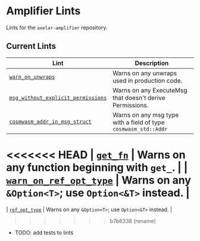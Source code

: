 # Amplifier Lints

Lints for the `axelar-amplifier` repository.

## Current Lints

| Lint | Description |
| - | - |
| [`warn_on_unwraps`](./amplifier-lints/warn_on_unwraps) | Warns on any unwraps used in production code. |
| [`msg_without_explicit_permissions`](./msg_without_explicit_permissions) | Warns on any ExecuteMsg that doesn't derive Permissions. |
| [`cosmwasm_addr_in_msg_struct`](./cosmwasm_addr_in_msg_struct)| Warns on any msg type with a field of type `cosmwasm_std::Addr` |
<<<<<<< HEAD
| [`get_fn`](./amplifier-lints/get_fn) | Warns on any function beginning with `get_`. |
| [`warn_on_ref_opt_type`](./amplifier-lints/warn_on_ref_opt_type) | Warns on any `&Option<T>`; use `Option<&T>` instead. |
=======
| [`ref_opt_type`](./amplifier-lints/ref_opt_type) | Warns on any `&Option<T>`; use `Option<&T>` instead. |
>>>>>>> b7b6338 (rename)

- TODO: add tests to lints
